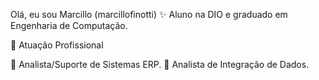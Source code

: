 Olá, eu sou Marcillo (marcillofinotti)
✨ Aluno na DIO e graduado em Engenharia de Computação.

🏢 Atuação Profissional

🚀 Analista/Suporte de Sistemas ERP.
🚀 Analista de Integração de Dados.
